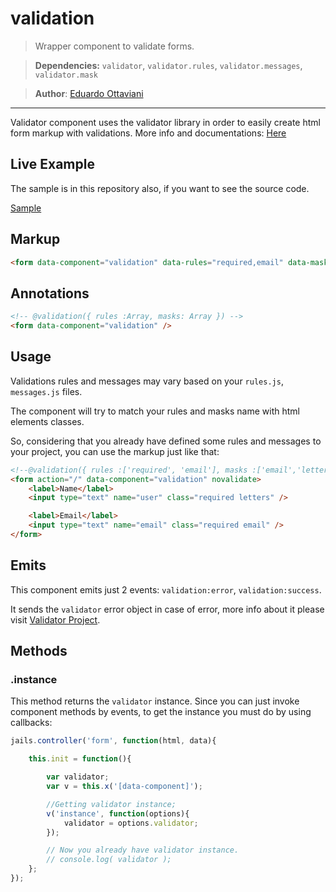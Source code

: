# validation

>Wrapper component to validate forms.

> **Dependencies:** `validator`, `validator.rules`, `validator.messages`, `validator.mask`

>**Author**: [Eduardo Ottaviani](//github.com/Javiani)

---

Validator component uses the validator library in order to easily create html form markup with validations.
More info and documentations: [Here](//github.com/Javiani/Validator2)

## Live Example

The sample is in this repository also, if you want to see the source code.

[Sample](//rawgit.com/jails-org/Components/master/validation/sample/index.htm)

## Markup

```html
<form data-component="validation" data-rules="required,email" data-mask="digits,letters" />
```

## Annotations

```html
<!-- @validation({ rules :Array, masks: Array }) -->
<form data-component="validation" />
```

## Usage

Validations rules and messages may vary based on your `rules.js`, `messages.js` files.

The component will try to match your rules and masks name with html elements classes.

So, considering that you already have defined some rules and messages to your project,
you can use the markup just like that:

```html
<!--@validation({ rules :['required', 'email'], masks :['email','letters'] })-->
<form action="/" data-component="validation" novalidate>
    <label>Name</label>
    <input type="text" name="user" class="required letters" />

    <label>Email</label>
    <input type="text" name="email" class="required email" />
</form>

```

## Emits

This component emits just 2 events: `validation:error`, `validation:success`.

It sends the `validator` error object in case of error, more info about it please visit [Validator Project](//github.com/Javiani/Validator2).


## Methods

### .instance

This method returns the `validator` instance.
Since you can just invoke component methods by events, to get the instance you must do by using callbacks:

```js
jails.controller('form', function(html, data){

    this.init = function(){

        var validator;
        var v = this.x('[data-component]');

        //Getting validator instance;
        v('instance', function(options){
            validator = options.validator;
        });

        // Now you already have validator instance.
        // console.log( validator );
    };
});
```
